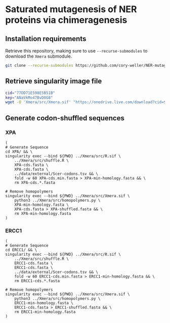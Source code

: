 # Saturated mutagenesis of NER proteins via chimeragenesis

## Installation requirements

Retrieve this repository, making sure to use `--recurse-submodules` to download the `Xmera` submodule.
```bash
git clone --recurse-submodules https://github.com/cory-weller/NER-mutagenesis.git
```

## Retrieve singularity image file
```bash
cid="77DD71E598E5B51B"
key="ANaVkMo47BvD0G8"
wget -O 'Xmera/src/Xmera.sif' "https://onedrive.live.com/download?cid=${cid}&resid=${cid}%2119128&authkey=${key}"
```

## Generate codon-shuffled sequences
### XPA
```
(
# Generate Sequence
cd XPA/ && \
singularity exec --bind ${PWD} ../Xmera/src/R.sif \
    ../Xmera/src/shuffle.R \
    XPA-cds.fasta \
    XPA-cds.fasta \
    ../data/external/Scer-codons.tsv && \
    fold -w 60 XPA-cds.min.fasta > XPA-min-homology.fasta && \
    rm XPA-cds.*.fasta

# Remove homopolymers
singularity exec --bind ${PWD} ../Xmera/src/Xmera.sif \
    python3 ../Xmera/src/homopolymers.py \
    XPA-min-homology.fasta \
    XPA-cds.fasta > XPA-shuffled.fasta && \
    rm XPA-min-homology.fasta
)
```

### ERCC1
```
(
# Generate Sequence
cd ERCC1/ && \
singularity exec --bind ${PWD} ../Xmera/src/R.sif \
    ../Xmera/src/shuffle.R \
    ERCC1-cds.fasta \
    ERCC1-cds.fasta \
    ../data/external/Scer-codons.tsv && \
    fold -w 60 ERCC1-cds.min.fasta > ERCC1-min-homology.fasta && \
    rm ERCC1-cds.*.fasta

# Remove homopolymers
singularity exec --bind ${PWD} ../Xmera/src/Xmera.sif \
    python3 ../Xmera/src/homopolymers.py \
    ERCC1-min-homology.fasta \
    ERCC1-cds.fasta > ERCC1-shuffled.fasta && \
    rm ERCC1-min-homology.fasta
)
```





